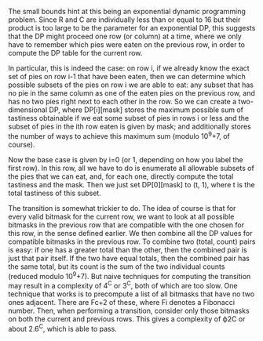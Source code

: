 The small bounds hint at this being an exponential dynamic programming problem. Since R and C are individually less than or equal to 16 
but their product is too large to be the parameter for an exponential DP, this suggests that the DP might proceed one row (or column) at a
time, where we only have to remember which pies were eaten on the previous row, in order to compute the DP table for the current row.

In particular, this is indeed the case: on row i, if we already know the exact set of pies on row i-1 that have been eaten, then we can 
determine which possible subsets of the pies on row i we are able to eat: any subset that has no pie in the same column as one of the 
eaten pies on the previous row, and has no two pies right next to each other in the row. So we can create a two-dimensional DP, where 
DP[i][mask] stores the maximum possible sum of tastiness obtainable if we eat some subset of pies in rows i or less and the subset of pies
in the ith row eaten is given by mask; and additionally stores the number of ways to achieve this maximum sum (modulo 10<sup>9</sup>+7, of course).

Now the base case is given by i=0 (or 1, depending on how you label the first row). In this row, all we have to do is enumerate all 
allowable subsets of the pies that we can eat, and, for each one, directly compute the total tastiness and the mask. 
Then we just set DP[0][mask] to (t, 1), where t is the total tastiness of this subset.

The transition is somewhat trickier to do. The idea of course is that for every valid bitmask for the current row, we want to look at all 
possible bitmasks in the previous row that are compatible with the one chosen for this row, in the sense defined earlier. 
We then combine all the DP values for compatible bitmasks in the previous row. To combine two (total, count) pairs is easy: 
if one has a greater total than the other, then the combined pair is just that pair itself. If the two have equal totals, 
then the combined pair has the same total, but its count is the sum of the two individual counts (reduced modulo 10<sup>9</sup>+7). 
But naive techniques for computing the transition may result in a complexity of 4<sup>C</sup> or 3<sup>C</sup>, both of which are too slow. One technique that 
works is to precompute a list of all bitmasks that have no two ones adjacent. There are Fc+2 of these, where Fi denotes a Fibonacci number.
Then, when performing a transition, consider only those bitmasks on both the current and previous rows. This gives a complexity of ϕ2C or 
about 2.6<sup>C</sup>, which is able to pass.
